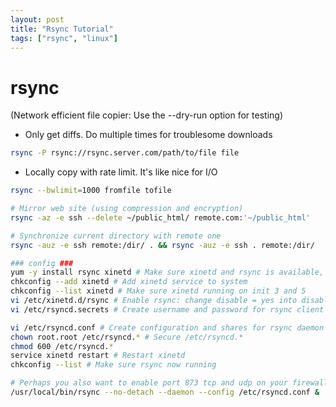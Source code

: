 ```yaml
---
layout: post
title: "Rsync Tutorial"
tags: ["rsync", "linux"]
---
```


# rsync

(Network efficient file copier: Use the --dry-run option for testing)

* Only get diffs. Do multiple times for troublesome downloads

```bash
rsync -P rsync://rsync.server.com/path/to/file file
```

* Locally copy with rate limit. It's like nice for I/O

```bash
rsync --bwlimit=1000 fromfile tofile
```

```bash
# Mirror web site (using compression and encryption)
rsync -az -e ssh --delete ~/public_html/ remote.com:'~/public_html'

# Synchronize current directory with remote one
rsync -auz -e ssh remote:/dir/ . && rsync -auz -e ssh . remote:/dir/

### config ###
yum -y install rsync xinetd # Make sure xinetd and rsync is available, if not type
chkconfig --add xinetd # Add xinetd service to system
chkconfig --list xinetd # Make sure xinetd running on init 3 and 5
vi /etc/xinetd.d/rsync # Enable rsync: change disable = yes into disable = no
vi /etc/rsyncd.secrets # Create username and password for rsync client to use: adminname:hispassword

vi /etc/rsyncd.conf # Create configuration and shares for rsync daemon
chown root.root /etc/rsyncd.* # Secure /etc/rsyncd.*
chmod 600 /etc/rsyncd.* 
service xinetd restart # Restart xinetd
chkconfig --list # Make sure rsync now running

# Perhaps you also want to enable port 873 tcp and udp on your firewall
/usr/local/bin/rsync --no-detach --daemon --config /etc/rsyncd.conf &
```
